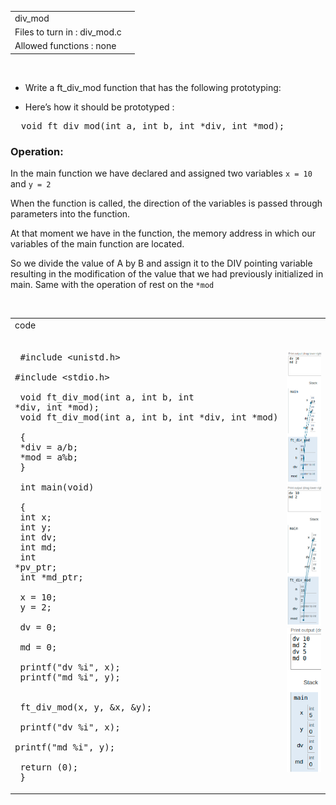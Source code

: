 |||
|:--|:--|
|div_mod||
|Files to turn in : div_mod.c||
|Allowed functions : none||

<br>

- Write a ft_div_mod function that has the following prototyping:

- Here’s how it should be prototyped :

<pre>  void ft_div_mod(int a, int b, int *div, int *mod); </pre> 

### Operation:

In the main function we have declared and assigned two variables `x = 10` and `y = 2`

When the function is called, the direction of the variables is passed through parameters into the function.

At that moment we have in the function, the memory address in which our variables of the main function are located.

So we divide the value of A by B and assign it to the DIV pointing variable resulting in the modification of the value that we had previously initialized in main. Same with the operation of rest on the `*mod`


<br>

|||
|:-|:-|
|code||
|<pre> <br> #include <unistd.h>  <br> #include <stdio.h> <br> <br> void  ft_div_mod(int a, int b, int *div, int *mod); <br> void  ft_div_mod(int a, int b, int *div, int *mod) <br> {  <br>    *div = a/b; <br>    *mod = a%b;<br> }  <br> <br> int main(void) <br> {  <br>   int x;<br>   int y;<br>   int dv;<br>   int md;<br>   int *pv_ptr;<br>   int *md_ptr;<br> <br>   x = 10; <br>   y = 2;<br> <br>    dv = 0; <br>    md = 0;<br> <br>    printf("dv %i", x);<br>    printf("md %i", y); <br> <br>    ft_div_mod(x, y, &x, &y); <br> <br>    printf("dv %i", x);<br>    printf("md %i", y);<br> <br>    return (0);<br> }  </pre>| ![div_mod.png](div_mod.png) ![div_mod1.png](div_mod1.png) ![div_mod2.png](div_mod2.png)|

